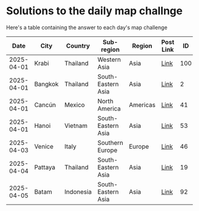 # Solutions to the daily map challnge
Here's a table containing the answer to each day's map challenge

| Date | City    | Country | Sub-region  | Region | Post Link | ID |
| -------- | -------- | ------- | -------- | ------- | ------- | ------- |      
| 2025-04-01 | Krabi | Thailand | Western Asia | Asia | <a id='at://did:plc:rm5bg2yv2rfh2rcxnjxhfd2f/app.bsky.feed.post/3llpxvvffrq22' href='https://bsky.app/profile/random-city-bot.bsky.social/post/3llpxvvffrq22'>Link</a> | 100 |
| 2025-04-01 | Bangkok | Thailand | South-Eastern Asia | Asia | <a id='at://did:plc:rm5bg2yv2rfh2rcxnjxhfd2f/app.bsky.feed.post/3llqbnhf3v52j' href='https://bsky.app/profile/random-city-bot.bsky.social/post/3llqbnhf3v52j'>Link</a> | 2 |
| 2025-04-01 | Cancún | Mexico | North America | Americas | <a id='at://did:plc:rm5bg2yv2rfh2rcxnjxhfd2f/app.bsky.feed.post/3llqcf25otd2a' href='https://bsky.app/profile/random-city-bot.bsky.social/post/3llqcf25otd2a'>Link</a> | 41 |
| 2025-04-01 | Hanoi | Vietnam | South-Eastern Asia | Asia | <a id='at://did:plc:rm5bg2yv2rfh2rcxnjxhfd2f/app.bsky.feed.post/3llqhcnricn23' href='https://bsky.app/profile/random-city-bot.bsky.social/post/3llqhcnricn23'>Link</a> | 53 |
| 2025-04-03 | Venice | Italy | Southern Europe | Europe | <a id='at://did:plc:rm5bg2yv2rfh2rcxnjxhfd2f/app.bsky.feed.post/3llwqdcvoae2r' href='https://bsky.app/profile/random-city-bot.bsky.social/post/3llwqdcvoae2r'>Link</a> | 46 |
| 2025-04-04 | Pattaya | Thailand | South-Eastern Asia | Asia | <a id='at://did:plc:rm5bg2yv2rfh2rcxnjxhfd2f/app.bsky.feed.post/3llzadsf72c2l' href='https://bsky.app/profile/random-city-bot.bsky.social/post/3llzadsf72c2l'>Link</a> | 19 |
| 2025-04-05 | Batam | Indonesia | South-Eastern Asia | Asia | <a id='at://did:plc:rm5bg2yv2rfh2rcxnjxhfd2f/app.bsky.feed.post/3lm3rcqrnyb2z' href='https://bsky.app/profile/random-city-bot.bsky.social/post/3lm3rcqrnyb2z'>Link</a> | 92 |
